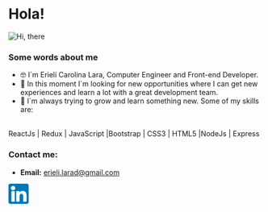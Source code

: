 # Hola!

![Hi, there](https://github.com/erielilara/erielilara/blob/9fe12d226b8a566e1212e2bd69e084f5cff1e50e/assets/Hithere.gif)


### Some words about me
- :nerd_face: I´m Erielí Carolina Lara, Computer Engineer and Front-end Developer. 
- :rocket: In this moment I´m looking for new opportunities where I can get new experiences and learn a lot with a great development team. 
- :star2: I´m always trying to grow and learn something new. Some of my skills are: 
<br>
    ReactJs | Redux | JavaScript |Bootstrap | CSS3 | HTML5 |NodeJs | Express 


###  Contact me: 

 - **Email:** erieli.larad@gmail.com
  <a href="https://www.linkedin.com/in/erielilara/" target="blank">
<img align="center" src="https://github.com/erielilara/erielilara/blob/d775d75f7acd0107e079fe12b8ee1999c13fd499/assets/linkedin.png" alt="https://www.linkedin.com/in/erielilara/" height="40" width="40" /></a>

<br>








